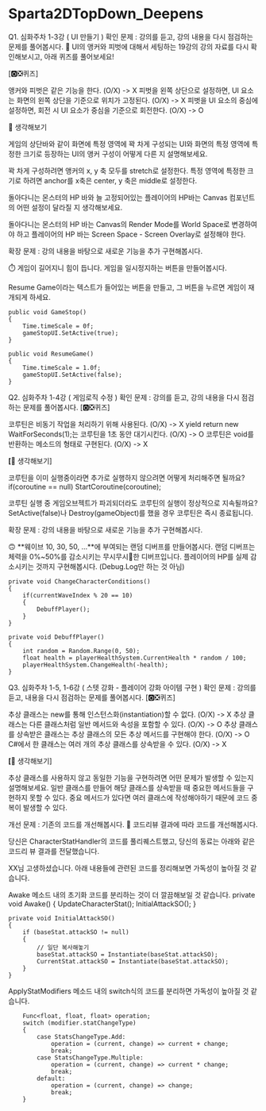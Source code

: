 # Sparta2DTopDown_Deepens
 
Q1. 심화주차 1-3강 ( UI 만들기 )
확인 문제 : 강의를 듣고, 강의 내용을 다시 점검하는 문제를 풀어봅시다.
🧠 UI의 앵커와 피벗에 대해서 세팅하는 19강의 강의 자료를 다시 확인해보시고, 아래 퀴즈를 풀어보세요!

[🅾️❎퀴즈]

앵커와 피벗은 같은 기능을 한다. (O/X) -> X
피벗을 왼쪽 상단으로 설정하면, UI 요소는 화면의 왼쪽 상단을 기준으로 위치가 고정된다. (O/X) -> X
피벗을 UI 요소의 중심에 설정하면, 회전 시 UI 요소가 중심을 기준으로 회전한다. (O/X) -> O

🤔 생각해보기

게임의 상단바와 같이 화면에 특정 영역에 꽉 차게 구성되는 UI와 화면의 특정 영역에 특정한 크기로 등장하는 UI의 앵커 구성이 어떻게 다른 지 설명해보세요.

꽉 차게 구성하려면 앵커의 x, y 축 모두를 stretch로 설정한다.
특정 영역에 특정한 크기로 하려면 anchor를 x축은 center, y 축은 middle로 설정한다.


돌아다니는 몬스터의 HP 바와 늘 고정되어있는 플레이어의 HP바는 Canvas 컴포넌트의 어떤 설정이 달라질 지 생각해보세요.

돌아다니는 몬스터의 HP 바는 Canvas의 Render Mode를 World Space로 변경하여야 하고
플레이어의 HP 바는 Screen Space - Screen Overlay로 설정해야 한다.

확장 문제 : 강의 내용을 바탕으로 새로운 기능을 추가 구현해봅시다.

⏱️ 게임이 길어지니 힘이 듭니다. 게임을 일시정지하는 버튼을 만들어봅시다.

Resume Game이라는 텍스트가 들어있는 버튼을 만들고, 그 버튼을 누르면 게임이 재개되게 하세요.

    public void GameStop()
    {
        Time.timeScale = 0f;
        gameStopUI.SetActive(true);
    }

    public void ResumeGame()
    {
        Time.timeScale = 1.0f;
        gameStopUI.SetActive(false);
    }

Q2. 심화주차 1-4강 ( 게임로직 수정 )
확인 문제 : 강의를 듣고, 강의 내용을 다시 점검하는 문제를 풀어봅시다.
[🅾️❎퀴즈]

코루틴은 비동기 작업을 처리하기 위해 사용된다. (O/X) -> X
yield return new WaitForSeconds(1);는 코루틴을 1초 동안 대기시킨다. (O/X) -> O
코루틴은 void를 반환하는 메소드의 형태로 구현된다. (O/X) -> X

**[**🤔 생각해보기]

코루틴을 이미 실행중이라면 추가로 실행하지 않으려면 어떻게 처리해주면 될까요?
if(coroutine == null) StartCoroutine(coroutine);

코루틴 실행 중 게임오브젝트가 파괴되더라도 코루틴의 실행이 정상적으로 지속될까요?
SetActive(false)나 Destroy(gameObject)를 했을 경우 코루틴은 즉시 종료됩니다.

확장 문제 : 강의 내용을 바탕으로 새로운 기능을 추가 구현해봅시다.

🙃 **웨이브 10, 30, 50, …**에 부여되는 랜덤 디버프를 만들어봅시다.
랜덤 디버프는 체력을 0%~50%를 감소시키는 무시무시👹한 디버프입니다.
플레이어의 HP를 실제 감소시키는 것까지 구현해봅시다. (Debug.Log만 하는 것 아님)

    private void ChangeCharacterConditions()
    {
        if(currentWaveIndex % 20 == 10)
        {
            DebuffPlayer();
        }
    }

    private void DebuffPlayer()
    {
        int random = Random.Range(0, 50);
        float health = playerHealthSystem.CurrentHealth * random / 100;
        playerHealthSystem.ChangeHealth(-health);
    }


Q3. 심화주차 1-5, 1-6강 ( 스텟 강화 - 플레이어 강화 아이템 구현 )
확인 문제 : 강의를 듣고, 내용을 다시 점검하는 문제를 풀어봅시다.
[🅾️❎퀴즈]

추상 클래스는 new를 통해 인스턴스화(instantiation)할 수 없다. (O/X) -> X
추상 클래스는 다른 클래스처럼 일반 메서드와 속성을 포함할 수 있다. (O/X) -> O
추상 클래스를 상속받은 클래스는 추상 클래스의 모든 추상 메서드를 구현해야 한다. (O/X) -> O
C#에서 한 클래스는 여러 개의 추상 클래스를 상속받을 수 있다. (O/X) -> X

**[**🤔 생각해보기]

추상 클래스를 사용하지 않고 동일한 기능을 구현하려면 어떤 문제가 발생할 수 있는지 설명해보세요.
일반 클래스를 만들어 해당 클래스를 상속받을 때 중요한 메서드들을 구현하지 못할 수 있다.
중요 메서드가 있다면 여러 클래스에 작성해야하기 때문에 코드 중복이 발생할 수 있다.

개선 문제 : 기존의 코드를 개선해봅시다.
👀 코드리뷰 결과에 따라 코드를 개선해봅시다.

당신은 CharacterStatHandler의 코드를 풀리퀘스트했고, 당신의 동료는 아래와 같은 코드리 뷰 결과를 전달했습니다.

XX님 고생하셨습니다. 아래 내용들에 관련된 코드를 정리해보면 가독성이 높아질 것 같습니다.

Awake 메소드 내의 초기화 코드를 분리하는 것이 더 깔끔해보일 것 같습니다.
    private void Awake()
    {
        UpdateCharacterStat();
        InitialAttackSO();
    }

    private void InitialAttackSO()
    {
        if (baseStat.attackSO != null)
        {
            // 일단 복사해놓기
            baseStat.attackSO = Instantiate(baseStat.attackSO);
            CurrentStat.attackSO = Instantiate(baseStat.attackSO);
        }
    }

ApplyStatModifiers 메소드 내의 switch식의 코드를 분리하면 가독성이 높아질 것 같습니다.

        Func<float, float, float> operation;
        switch (modifier.statChangeType)
        {
            case StatsChangeType.Add:
                operation = (current, change) => current + change;
                break;
            case StatsChangeType.Multiple:
                operation = (current, change) => current * change;
                break;
            default:
                operation = (current, change) => change;
                break;
        }